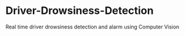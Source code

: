 # Driver-Drowsiness-Detection
Real time driver drowsiness detection and alarm using Computer Vision
